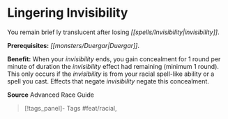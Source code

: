 ﻿---
cssclass: [feats]

---
# Lingering Invisibility

You remain brief ly translucent after losing _[[spells/Invisibility|invisibility]]_.

**Prerequisites:** _[[monsters/Duergar|Duergar]]_.

**Benefit:** When your _invisibility_ ends, you gain concealment for 1 round per minute of duration the _invisibility_ effect had remaining (minimum 1 round). This only occurs if the _invisibility_ is from your racial spell-like ability or a spell you cast. Effects that negate _invisibility_ negate this concealment.

**Source** Advanced Race Guide
>[!tags_panel]- Tags
> #feat/racial, 